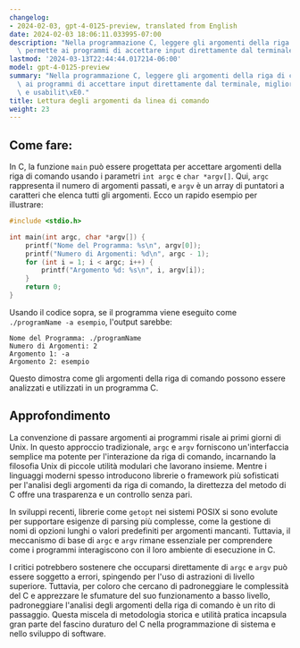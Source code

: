 ```yaml
---
changelog:
- 2024-02-03, gpt-4-0125-preview, translated from English
date: 2024-02-03 18:06:11.033995-07:00
description: "Nella programmazione C, leggere gli argomenti della riga di comando\
  \ permette ai programmi di accettare input direttamente dal terminale, migliorando\u2026"
lastmod: '2024-03-13T22:44:44.017214-06:00'
model: gpt-4-0125-preview
summary: "Nella programmazione C, leggere gli argomenti della riga di comando permette\
  \ ai programmi di accettare input direttamente dal terminale, migliorando flessibilit\xE0\
  \ e usabilit\xE0."
title: Lettura degli argomenti da linea di comando
weight: 23
---
```


## Come fare:
In C, la funzione `main` può essere progettata per accettare argomenti della riga di comando usando i parametri `int argc` e `char *argv[]`. Qui, `argc` rappresenta il numero di argomenti passati, e `argv` è un array di puntatori a caratteri che elenca tutti gli argomenti. Ecco un rapido esempio per illustrare:

```c
#include <stdio.h>

int main(int argc, char *argv[]) {
    printf("Nome del Programma: %s\n", argv[0]);
    printf("Numero di Argomenti: %d\n", argc - 1);
    for (int i = 1; i < argc; i++) {
        printf("Argomento %d: %s\n", i, argv[i]);
    }
    return 0;
}
```

Usando il codice sopra, se il programma viene eseguito come `./programName -a esempio`, l'output sarebbe:

```
Nome del Programma: ./programName
Numero di Argomenti: 2
Argomento 1: -a
Argomento 2: esempio
```

Questo dimostra come gli argomenti della riga di comando possono essere analizzati e utilizzati in un programma C.

## Approfondimento
La convenzione di passare argomenti ai programmi risale ai primi giorni di Unix. In questo approccio tradizionale, `argc` e `argv` forniscono un'interfaccia semplice ma potente per l'interazione da riga di comando, incarnando la filosofia Unix di piccole utilità modulari che lavorano insieme. Mentre i linguaggi moderni spesso introducono librerie o framework più sofisticati per l'analisi degli argomenti da riga di comando, la direttezza del metodo di C offre una trasparenza e un controllo senza pari.

In sviluppi recenti, librerie come `getopt` nei sistemi POSIX si sono evolute per supportare esigenze di parsing più complesse, come la gestione di nomi di opzioni lunghi o valori predefiniti per argomenti mancanti. Tuttavia, il meccanismo di base di `argc` e `argv` rimane essenziale per comprendere come i programmi interagiscono con il loro ambiente di esecuzione in C.

I critici potrebbero sostenere che occuparsi direttamente di `argc` e `argv` può essere soggetto a errori, spingendo per l'uso di astrazioni di livello superiore. Tuttavia, per coloro che cercano di padroneggiare le complessità del C e apprezzare le sfumature del suo funzionamento a basso livello, padroneggiare l'analisi degli argomenti della riga di comando è un rito di passaggio. Questa miscela di metodologia storica e utilità pratica incapsula gran parte del fascino duraturo del C nella programmazione di sistema e nello sviluppo di software.

